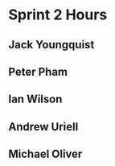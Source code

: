 # Sprint 2 Hours

## Jack Youngquist
  


## Peter Pham



## Ian Wilson



## Andrew Uriell


## Michael Oliver
